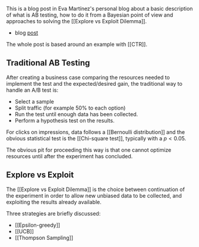 This is a blog post in Eva Martínez's personal blog about a basic description of what is AB testing, how to do it from a Bayesian point of view and approaches to solving the [[Explore vs Exploit Dilemma]].

- blog [post](https://evadatinez.github.io/2020/05/23/ab_test_explore_exploit/)

The whole post is based around an example with [[CTR]].

## Traditional AB Testing

After creating a business case comparing the resources needed to implement the test and the expected/desired gain, the traditional way to handle an A/B test is:
- Select a sample
- Split traffic (for example 50% to each option)
- Run the test until enough data has been collected.
- Perform a hypothesis test on the results.

For clicks on impressions, data follows a [[Bernoulli distribution]] and the obvious statistical test is the [[Chi-square test]], typically with a $p < 0.05$.

The obvious pit for proceeding this way is that one cannot optimize resources until after the experiment has concluded.

## Explore vs Exploit

The [[Explore vs Exploit Dilemma]] is the choice between continuation of the experiment in order to allow new unbiased data to be collected, and exploiting the results already available.

Three strategies are briefly discussed:
- [[Epsilon-greedy]]
- [[UCB]]
- [[Thompson Sampling]]